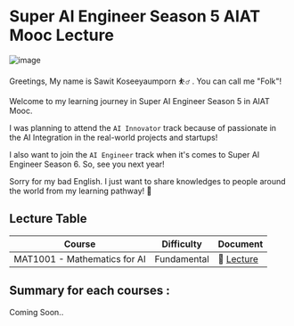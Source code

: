 # Super AI Engineer Season 5 AIAT Mooc Lecture

![image](https://github.com/user-attachments/assets/791a5d1a-f269-48bd-83bc-2da5515497c9)

Greetings,
My name is Sawit Koseeyaumporn ⛹️‍♂️ . You can call me "Folk"!

Welcome to my learning journey in Super AI Engineer Season 5 in AIAT Mooc.

I was planning to attend the `AI Innovator` track because of passionate in the AI Integration in the real-world projects and startups!

I also want to join the `AI Engineer` track when it's comes to Super AI Engineer Season 6. So, see you next year!

Sorry for my bad English. I just want to share knowledges to people around the world from my learning pathway! 💌

## Lecture Table

| Course | Difficulty | Document |
| --- | --- | --- |
| MAT1001 - Mathematics for AI | Fundamental | 📓 [Lecture](https://github.com/Celesca/PMU-B-PersonalAI/blob/main/Course1_xPore/xPore_Lecture.md) |

## Summary for each courses :

Coming Soon..
